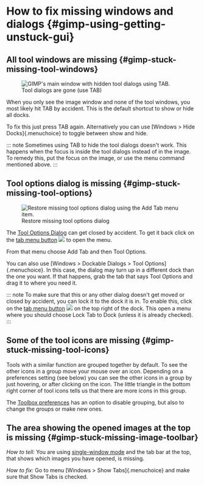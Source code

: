 # How to fix missing windows and dialogs {#gimp-using-getting-unstuck-gui}

## All tool windows are missing {#gimp-stuck-missing-tool-windows}

<figure>
<img src="images/using/empty-image-window.png"
alt="GIMP&#39;s main window with hidden tool dialogs using TAB." />
<figcaption>Tool dialogs are gone (use TAB)</figcaption>
</figure>

When you only see the image window and none of the tool windows, you
most likely hit TAB by accident. This is the default shortcut to show or
hide all docks.

To fix this just press TAB again. Alternatively you can use [Windows \>
Hide Docks]{.menuchoice} to toggle between show and hide.

::: note
Sometimes using TAB to hide the tool dialogs doesn\'t work. This happens
when the focus is inside the tool dialogs instead of in the image. To
remedy this, put the focus on the image, or use the menu command
mentioned above.
:::

## Tool options dialog is missing {#gimp-stuck-missing-tool-options}

<figure>
<img src="images/using/missing-tool-options.png"
alt="Restore missing tool options dialog using the Add Tab menu item." />
<figcaption>Restore missing tool options dialog</figcaption>
</figure>

The [Tool Options Dialog](#gimp-tool-options-dialog) can get closed by
accident. To get it back click on the [tab menu button](#tab-menus)
![](images/stock-icons/gimp-menu-left.svg) to open the menu.

From that menu choose Add Tab and then Tool Options.

You can also use [Windows \> Dockable Dialogs \> Tool
Options]{.menuchoice}. In this case, the dialog may turn up in a
different dock than the one you want. If that happens, grab the tab that
says Tool Options and drag it to where you need it.

::: note
To make sure that this or any other dialog doesn\'t get moved or closed
by accident, you can lock it to the dock it is in. To enable this, click
on the [tab menu button](#tab-menus)
![](images/stock-icons/gimp-menu-left.svg) on the top right of the dock.
This open a menu where you should choose Lock Tab to Dock (unless it is
already checked).
:::

## Some of the tool icons are missing {#gimp-stuck-missing-tool-icons}

Tools with a similar function are grouped together by default. To see
the other icons in a group move your mouse over an icon. Depending on a
preferences setting (see below) you can see the other icons in a group
by just hovering, or after clicking on the icon. The little triangle in
the bottom right corner of tool icons tells us that there are more icons
in this group.

The [Toolbox preferences](#gimp-prefs-toolbox) has an option to disable
grouping, but also to change the groups or make new ones.

## The area showing the opened images at the top is missing {#gimp-stuck-missing-image-toolbar}

*How to tell:* You are using [single-window mode](#single-window-mode)
and the tab bar at the top, that shows which images you have opened, is
missing.

*How to fix:* Go to menu [Windows \> Show Tabs]{.menuchoice} and make
sure that Show Tabs is checked.
